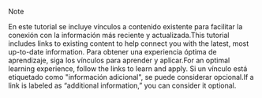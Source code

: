 > [!NOTE]
> <span data-ttu-id="47195-101">En este tutorial se incluye vínculos a contenido existente para facilitar la conexión con la información más reciente y actualizada.</span><span class="sxs-lookup"><span data-stu-id="47195-101">This tutorial includes links to existing content to help connect you with the latest, most up-to-date information.</span></span> <span data-ttu-id="47195-102">Para obtener una experiencia óptima de aprendizaje, siga los vínculos para aprender y aplicar.</span><span class="sxs-lookup"><span data-stu-id="47195-102">For an optimal learning experience, follow the links to learn and apply.</span></span> <span data-ttu-id="47195-103">Si un vínculo está etiquetado como "información adicional", se puede considerar opcional.</span><span class="sxs-lookup"><span data-stu-id="47195-103">If a link is labeled as “additional information,” you can consider it optional.</span></span>
